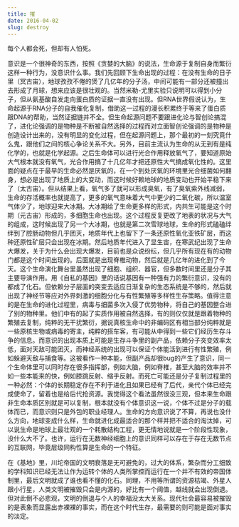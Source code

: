 ```yaml
---
title: 摧
date: 2016-04-02
slug: destroy
---
```


每个人都会死，但却有人怕死。

意识是一个很神奇的东西，按照《贪婪的大脑》的说法，生命源于复制自身而繁衍这样一种行为，没意识什么事。我们先回顾下生命出现的过程：在没有生命的日子里（冥古宙），地球孜孜不倦的煲了几亿年的分子汤，中间可能有一部分还被撞出去形成了月球，想来应该是很壮观的。当然米勒-尤里实验只说明可以得到小分子，但从氨基酸自发走向蛋白质的证据一直没有出现。但RNA世界假说认为，生命起源于RNA分子的自我催化复制，借助这一过程的漫长积累终于等来了蛋白质跟DNA的帮助，当然证据链并不全。但生命起源问题不要跟进化论与智创论搞混了，进化论强调的是物种是不断被自然选择的过程而对立面智创论强调的是物种是创造设计出来的，没有明显的变化过程，但在起源问题上，那个最初的一刻究竟什么鬼，跟他们之间的核心争论关系不大。另外，目前主流认为生命的从无到有是纯化学的，也就是化学起源。之后生命体可以进行光合作用释放氧气了，要知道原始大气根本就没有氧气，光合作用搞了十几亿年才把还原性大气搞成氧化性的。这里面的疑点在于最早的生命必然是厌氧的，在一个到处厌氧的环境里光合细菌如何翻身，想必是出现了地质上的大变动，而这时候好赖地球的地质变动也开始平稳下来了（太古宙）。但从结果上看，氧气多了就可以形成臭氧，有了臭氧紫外线减弱，生命的存活概率也就提高了，更多的氧气意味着大气中更少的二氧化碳，所以温室气体少了，地球迎来大冰期。大冰期给了生命更多样的形式，内共生可能是这个时期（元古宙）形成的，多细胞生命也出现。这个过程反复更改了地表的状况与大气的组成，这时候出现了另一个大冰期，也就是第二次雪球地球，生命的形式磕磕绊绊到了腔肠动物但几乎团灭，地质年代上也留下了一条还原性氧化亚铁矿层，而这种还原性矿层只会出现在冰期。然后地质年代进入了显生宙，在寒武纪出现了生命大爆发，关于为什么会出现大爆发，目前也是众说纷纭，但几乎所有现在有的动物门都是这个时间出现的。后面就是出现脊椎动物，然后就是几亿年的进化到了今天。这个生命演化舞台里虽然出现了细胞、组织、器官，但多数时间里还是分子其主要导演作用。用《自私的基因》里的话说基因有一种强有力的繁衍意识，没有的都成了化石。但依赖分子层面的突变去适应日渐复杂的生态系统是不够的，然后就出现了神经节等应对外界刺激的细胞分化与有性繁殖等多样性生存策略。值得注意的是在生命的进化过程里，病毒与细菌多次入侵了优势物种，将自己的基因整合进了别的物种里。他们中有的起了实质作用被自然选择，有的则仅仅就是跟着物种的繁殖去复制，纯粹的无干扰繁衍，据说真核生命中的非编码区有相当部分纯粹就是一些原核生物或病毒的寄主，纯粹的搭车客，有可能从中得到一些它们经历生存斗争的信息。而意识的出现本质上可能是生存斗争里的副产品，依赖分子突变效率太低，面对天敌可能团灭，而神经系统的出现可以保证个体能活到进行有性繁殖，例如躲避天敌与捕食等。这被看作一种本能，但副产品却很bug的产生了意识，同一个生命体里可以同时存在很多指挥部，例如大脑，例如脊椎，甚至大脑的效率并不如一些本能来的快，例如膝跳反射、缩手反射。而死亡可能还是分子复制过程里的一种必然：个体的长期稳定存在不利于进化且如果已经有了后代，亲代个体已经完成使命了，留着也是给后代抢资源。我觉得这个看法虽然很没三观，但本来生命跟非生命本质区别就是可以复制，根本就没有个体意识这一说，个体不过是分子的载体而已，而意识则只是外包的职业经理人。生命的方向意识说了不算，再说也没什么方向，地球变成什么样，生命就进化成最适合的那个样并把不适合的淘汰掉，可以说生命是地球上最壮观的一个耗散结构工程，更无情地说就是一个阶段性现象，没什么大不了。也许，运行在无数神经细胞上的意识同样可以存在于存在无数节点的互联网，毕竟层级同构性算是生命的一个特征。

在《基地》里，川坨帝国的文明衰落是无可避免的，过大的体系，繁杂而分工细致的学科知识已经无法让作为运转个体的人类所掌控而运行在一个并不有效的帝国体制里，最后文明就成了谁也看不懂的化石。同理，不用等所谓的资源枯竭、外星人跟小行星，人类文明被摧毁只会是内源的，好比有一个阈值，越线就会出现倒退。但对此倒不必悲观，文明的倒退与个人的幸福没太大关系。现代社会最容易被摧毁的是表象而显露出赤裸裸的事实，而在这个时代生存，最需要的则可能是面对事实的淡定。
